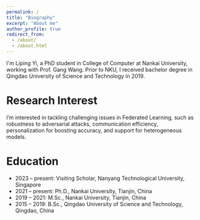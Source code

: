 ```yaml
---
permalink: /
title: "Biography"
excerpt: "About me"
author_profile: true
redirect_from: 
  - /about/
  - /about.html
---
```


I'm Liping Yi, a PhD student in College of Computer at Nankai University, working with Prof. Gang Wang. Prior to NKU, I received bachelor degree in Qingdao University of Science and Technology in 2019.

Research Interest
======
I’m interested in tackling challenging issues in Federated Learning, such as robustness to adversarial attacks, communication efficiency, personalization for boosting accuracy, and support for heterogeneous models.

Education
======
+ 2023 – present: Visiting Scholar, Nanyang Technological University, Singapore
+ 2021 – present: Ph.D., Nankai University, Tianjin, China
+ 2019 – 2021: M.Sc., Nankai University, Tianjin, China
+ 2015 – 2019: B.Sc., Qingdao University of Science and Technology, Qingdao, China
